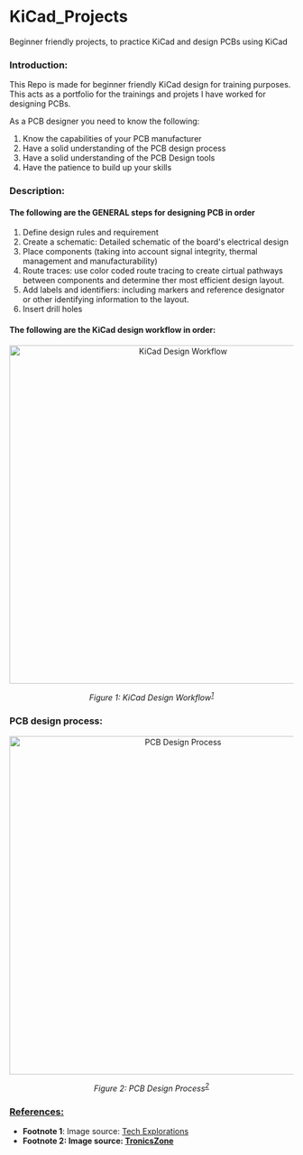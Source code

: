 
# KiCad_Projects
Beginner friendly projects, to practice KiCad and design PCBs using KiCad
### Introduction: 
This Repo is made for beginner friendly KiCad design for training purposes. This acts as a portfolio for the trainings and projets I have worked for designing PCBs.

As a PCB designer you need to know the following:
1. Know the capabilities of your PCB manufacturer
2. Have a solid understanding of the PCB design process
3. Have a solid understanding of the PCB Design tools
4. Have the patience to build up your skills



### Description: 
#### The following are the GENERAL steps for designing PCB in order

1. Define design rules and requirement
2. Create a schematic: Detailed schematic of the board's electrical design
3. Place components (taking into account signal integrity, thermal management and manufacturability)
4. Route traces: use color coded route tracing to create cirtual pathways between components and determine ther most efficient design layout.
5. Add labels and identifiers: including markers and reference designator or other identifying information to the layout.
6. Insert drill holes


#### The following are the KiCad design workflow in order:
<div align="center">
  <img src="https://techexplorations.com/wp-content/uploads/2019/05/S1_KicadDesignProcess-1024x619.jpg" 
       alt="KiCad Design Workflow" 
       width="600" />
  <p><em>Figure 1: KiCad Design Workflow<sup><a href="#footnote-1">1</a></sup></em></p>
</div>

### PCB design process:

<div style="text-align: center;">
  <img src="https://www.tronicszone.com/tronicszone/wp-content/uploads/2020/02/PCB-Manufacturing-Steps.png" alt="PCB Design Process" width="600" />
  <p><em>Figure 2: PCB Design Process<sup><a href="#footnote-2">2</b></sup></em></p>
</div>

### References:
* <a id="footnote-1"></a>**Footnote 1**: Image source: [Tech Explorations](https://techexplorations.com/wp-content/uploads/2019/05/S1_KicadDesignProcess-1024x619.jpg)
* <b id="footnote-2"></a>**Footnote 2**: Image source: [TronicsZone](https://www.tronicszone.com/tronicszone/wp-content/uploads/2020/02/PCB-Manufacturing-Steps.png)

